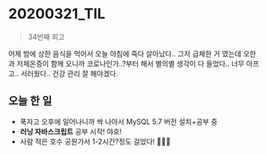 # 20200321_TIL

> 34번째 회고

어제 밤에 상한 음식을 먹어서 오늘 아침에 죽다 살아났다.. 그저 급체한 거 였는데 오한과 저체온증이 함께 오니까 코로나인가..?부터 해서 별의별 생각이 다 들었다.. 너무 아프고.. 서러웠다.. 건강 관리 잘 해야겠다.

## 오늘 한 일

- 푹자고 오후에 일어나니까 싹 나아서 MySQL 5.7 버전 설치+공부 중
- **러닝 자바스크립트** 공부 시작! 야호!
- 사람 적은 호수 공원가서 1-2시간?정도 걸었다! 🏃🏻‍♀️
